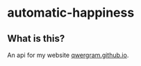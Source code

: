 # automatic-happiness

## What is this?
An api for my website [qwergram.github.io](http://qwergram.github.io).
